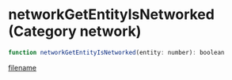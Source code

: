 # networkGetEntityIsNetworked (Category network)

```js
function networkGetEntityIsNetworked(entity: number): boolean
```

[filename](networkGetEntityIsNetworked_m.md ':include')